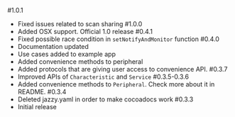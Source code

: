 #1.0.1
- Fixed issues related to scan sharing 
#1.0.0
- Added OSX support. Official 1.0 release
#0.4.1
- Fixed possible race condition in `setNotifyAndMonitor` function
#0.4.0
- Documentation updated
- Use cases added to example app
- Added convenience methods to peripheral
- Added protocols that are giving user access to convenience API.
#0.3.7
- Improved APIs of `Characteristic` and `Service`
#0.3.5-0.3.6
- Added convenience methods to `Peripheral`. Check more about it in README.
#0.3.4
- Deleted jazzy.yaml in order to make cocoadocs work
#0.3.3
- Initial release
